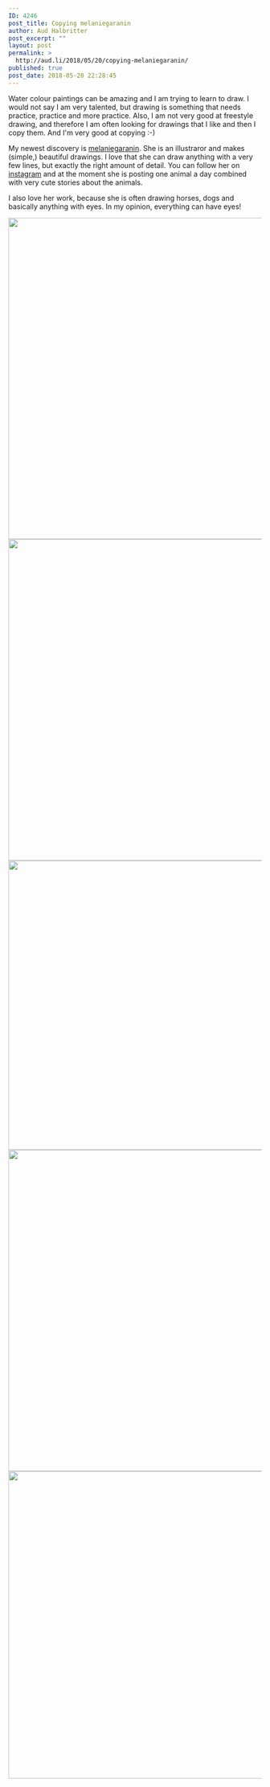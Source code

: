 ```yaml
---
ID: 4246
post_title: Copying melaniegaranin
author: Aud Halbritter
post_excerpt: ""
layout: post
permalink: >
  http://aud.li/2018/05/20/copying-melaniegaranin/
published: true
post_date: 2018-05-20 22:28:45
---
```

Water colour paintings can be amazing and I am trying to learn to draw. I would not say I am very talented, but drawing is something that needs practice, practice and more practice. Also, I am not very good at freestyle drawing, and therefore I am often looking for drawings that I like and then I copy them. And I'm very good at copying :-)

My newest discovery is <a href="https://melaniegaranin.com/">melaniegaranin</a>. She is an illustraror and makes (simple,) beautiful drawings. I love that she can draw anything with a very few lines, but exactly the right amount of detail. You can follow her on <a href="https://www.instagram.com/melaniegaranin/">instagram</a> and at the moment she is posting one animal a day combined with very cute stories about the animals.

I also love her work, because she is often drawing horses, dogs and basically anything with eyes. In my opinion, everything can have eyes!

<a href="http://aud.li/wp-content/uploads/2018/05/23421723_138162640169960_6614766616758452224_n.jpg"><img class="alignnone size-full wp-image-4247" src="http://aud.li/wp-content/uploads/2018/05/23421723_138162640169960_6614766616758452224_n.jpg" alt="" width="640" height="640" /></a> <a href="http://aud.li/wp-content/uploads/2018/05/28436371_154358132043452_2088177592820563968_n.jpg"><img class="alignnone size-large wp-image-4248" src="http://aud.li/wp-content/uploads/2018/05/28436371_154358132043452_2088177592820563968_n.jpg" alt="" width="640" height="640" /></a> <a href="http://aud.li/wp-content/uploads/2018/05/24274139_657610211295704_4021693258693345280_n.jpg"><img class="alignnone size-large wp-image-4249" src="http://aud.li/wp-content/uploads/2018/05/24274139_657610211295704_4021693258693345280_n.jpg" alt="" width="576" height="576" /></a> <a href="http://aud.li/wp-content/uploads/2018/05/30601865_811127615743217_5318756039007404032_n.jpg"><img class="alignnone size-large wp-image-4250" src="http://aud.li/wp-content/uploads/2018/05/30601865_811127615743217_5318756039007404032_n.jpg" alt="" width="640" height="640" /></a> <a href="http://aud.li/wp-content/uploads/2018/05/21984784_173067066577875_6039187247578742784_n.jpg"><img class="alignnone size-large wp-image-4251" src="http://aud.li/wp-content/uploads/2018/05/21984784_173067066577875_6039187247578742784_n.jpg" alt="" width="612" height="612" /></a>